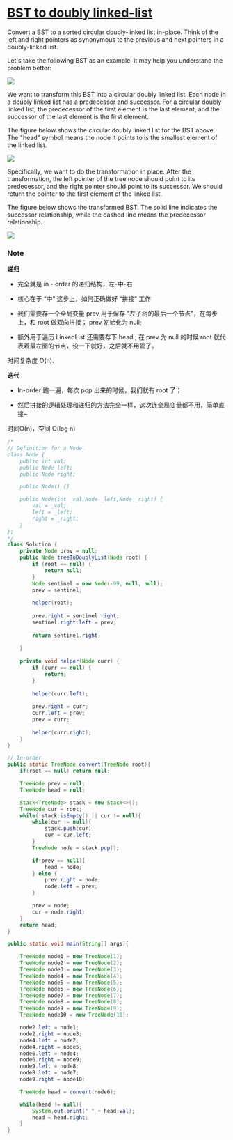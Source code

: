 # [BST to doubly linked-list](http://www.1point3acres.com/bbs/forum.php?mod=viewthread&tid=175727&highlight=facebook)

Convert a BST to a sorted circular doubly-linked list in-place. Think of the left and right pointers as synonymous to the previous and next pointers in a doubly-linked list.

Let's take the following BST as an example, it may help you understand the problem better:

![](https://assets.leetcode.com/uploads/2018/10/12/bstdlloriginalbst.png)

We want to transform this BST into a circular doubly linked list. Each node in a doubly linked list has a predecessor and successor. For a circular doubly linked list, the predecessor of the first element is the last element, and the successor of the last element is the first element.

The figure below shows the circular doubly linked list for the BST above. The "head" symbol means the node it points to is the smallest element of the linked list.

![](https://assets.leetcode.com/uploads/2018/10/12/bstdllreturndll.png)

Specifically, we want to do the transformation in place. After the transformation, the left pointer of the tree node should point to its predecessor, and the right pointer should point to its successor. We should return the pointer to the first element of the linked list.

The figure below shows the transformed BST. The solid line indicates the successor relationship, while the dashed line means the predecessor relationship.

![](https://assets.leetcode.com/uploads/2018/10/12/bstdllreturnbst.png)

### Note

**递归**

* 完全就是 in - order 的递归结构，左-中-右

* 核心在于 “中” 这步上，如何正确做好 “拼接” 工作

* 我们需要存一个全局变量 prev 用于保存 "左子树的最后一个节点"，在每步上，和 root 做双向拼接； prev 初始化为 null;

* 额外用于遍历 LinkedList 还需要存下 head ; 在 prev 为 null 的时候 root 就代表着最左面的节点，设一下就好，之后就不用管了。

时间复杂度 O\(n\).

**迭代**

* In-order 跑一遍，每次 pop 出来的时候，我们就有 root 了；

* 然后拼接的逻辑处理和递归的方法完全一样，这次连全局变量都不用，简单直接~

时间O\(n\)，空间 O\(log n\)

```java
/*
// Definition for a Node.
class Node {
    public int val;
    public Node left;
    public Node right;

    public Node() {}

    public Node(int _val,Node _left,Node _right) {
        val = _val;
        left = _left;
        right = _right;
    }
};
*/
class Solution {
    private Node prev = null;
    public Node treeToDoublyList(Node root) {
        if (root == null) {
            return null;
        }
        Node sentinel = new Node(-99, null, null);
        prev = sentinel;
        
        helper(root);
        
        prev.right = sentinel.right;
        sentinel.right.left = prev;
        
        return sentinel.right;
        
    }
    
    private void helper(Node curr) {
        if (curr == null) {
            return;
        }
        
        helper(curr.left);
        
        prev.right = curr;
        curr.left = prev;
        prev = curr;
        
        helper(curr.right);
    }
}
```

```java
// In-order
public static TreeNode convert(TreeNode root){
    if(root == null) return null;

    TreeNode prev = null;
    TreeNode head = null;

    Stack<TreeNode> stack = new Stack<>();
    TreeNode cur = root;
    while(!stack.isEmpty() || cur != null){
        while(cur != null){
            stack.push(cur);
            cur = cur.left;
        }
        TreeNode node = stack.pop();

        if(prev == null){
            head = node;
        } else {
            prev.right = node;
            node.left = prev;
        }

        prev = node;
        cur = node.right;
    }
    return head;
}

public static void main(String[] args){

    TreeNode node1 = new TreeNode(1);
    TreeNode node2 = new TreeNode(2);
    TreeNode node3 = new TreeNode(3);
    TreeNode node4 = new TreeNode(4);
    TreeNode node5 = new TreeNode(5);
    TreeNode node6 = new TreeNode(6);
    TreeNode node7 = new TreeNode(7);
    TreeNode node8 = new TreeNode(8);
    TreeNode node9 = new TreeNode(9);
    TreeNode node10 = new TreeNode(10);

    node2.left = node1;
    node2.right = node3;
    node4.left = node2;
    node4.right = node5;
    node6.left = node4;
    node6.right = node9;
    node9.left = node8;
    node8.left = node7;
    node9.right = node10;

    TreeNode head = convert(node6);

    while(head != null){
        System.out.print(" " + head.val);
        head = head.right;
    }
}
```



